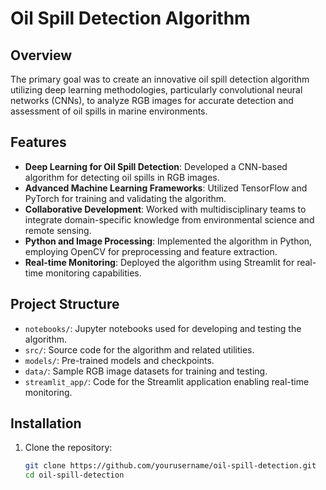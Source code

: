 # Oil Spill Detection Algorithm

## Overview

 The primary goal was to create an innovative oil spill detection algorithm utilizing deep learning methodologies, particularly convolutional neural networks (CNNs), to analyze RGB images for accurate detection and assessment of oil spills in marine environments.

## Features

- **Deep Learning for Oil Spill Detection**: Developed a CNN-based algorithm for detecting oil spills in RGB images.
- **Advanced Machine Learning Frameworks**: Utilized TensorFlow and PyTorch for training and validating the algorithm.
- **Collaborative Development**: Worked with multidisciplinary teams to integrate domain-specific knowledge from environmental science and remote sensing.
- **Python and Image Processing**: Implemented the algorithm in Python, employing OpenCV for preprocessing and feature extraction.
- **Real-time Monitoring**: Deployed the algorithm using Streamlit for real-time monitoring capabilities.

## Project Structure

- `notebooks/`: Jupyter notebooks used for developing and testing the algorithm.
- `src/`: Source code for the algorithm and related utilities.
- `models/`: Pre-trained models and checkpoints.
- `data/`: Sample RGB image datasets for training and testing.
- `streamlit_app/`: Code for the Streamlit application enabling real-time monitoring.

## Installation

1. Clone the repository:
   ```sh
   git clone https://github.com/yourusername/oil-spill-detection.git
   cd oil-spill-detection
